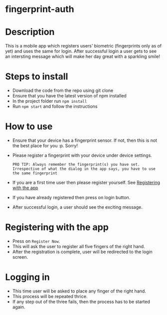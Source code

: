 # fingerprint-auth

# Description
This is a mobile app which registers users' biometric (fingerprints only as of yet) and uses the same for login. After successful login a user gets to see an intersting message which will make her day great with a sparkling smile!

# Steps to install
 - Download the code from the repo using git clone <url>
 - Ensure that you have the latest version of npm installed
 - In the project folder run `npm install`
 - Run `npm start` and follow the instructions
  
# How to use
  - Ensure that your device has a fingerprint sensor. If not, then this is not the best place for you :p. Sorry!
  - Please register a fingerprint with your device under device settings.
  
    `PRO TIP: Always remember the fingerprint(s) you have set. Irrespective of what the dialog in the app says, you have to use the same fingerprint `
  - If you are a first time user then please register yourself. See [Registering with the app](#registering-with-the-app)
  - If you have already registered then press on login button.
  - After successful login, a user should see the exciting message.
  
# Registering with the app
  - Press on `Register Now`.
  - This will ask the user to register all five fingers of the right hand.
  - After the registration is complete, user will be redirected to the login screen.
  
# Logging in
  - This time user will be asked to place any finger of the right hand. 
  - This process will be repeated thrice.
  - If any step out of the three fails, then the process has to be started again.  
